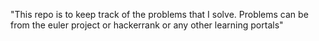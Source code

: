 "This repo is to keep track of the problems that I solve. Problems can be from the euler project or hackerrank or any other learning portals" 
